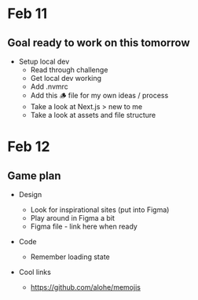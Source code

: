 # Feb 11

## Goal ready to work on this tomorrow

- Setup local dev
  - Read through challenge
  - Get local dev working
  - Add .nvmrc
  - Add this 🪵 file for my own ideas / process
  - Take a look at Next.js > new to me
  - Take a look at assets and file structure

# Feb 12

## Game plan

- Design
  - Look for inspirational sites (put into Figma)
  - Play around in Figma a bit
  - Figma file - link here when ready
- Code

  - Remember loading state

- Cool links
  - https://github.com/alohe/memojis
